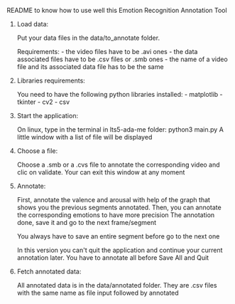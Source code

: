 README to know how to use well this Emotion Recognition Annotation Tool


1. Load data:
	
	Put your data files in the data/to_annotate folder.

	Requirements:
			- the video files have to be .avi ones
			- the data associated files have to be .csv files or .smb ones
			- the name of a video file and its associated data file has to be the same

2. Libraries requirements:

	You need to have the following python libraries installed:
		- matplotlib
		- tkinter
		- cv2
		- csv

3. Start the application:
	
	On linux, type in the terminal in lts5-ada-me folder: python3 main.py
	A little window with a list of file will be displayed

4. Choose a file:

	Choose a .smb or a .cvs file to annotate the corresponding video and clic on validate.
	Your can exit this window at any moment

5. Annotate:
	
	First, annotate the valence and arousal with help of the graph that shows you the previous segments annotated.
	Then, you can annotate the corresponding emotions to have more precision
	The annotation done, save it and go to the next frame/segment

	You always have to save an entire segment before go to the next one
	
	In this version you can't quit the application and continue your current annotation later. You have to annotate all before Save All and Quit


6. Fetch annotated data:

	All annotated data is in the data/annotated folder.
	They are .csv files with the same name as file input followed by annotated
		
